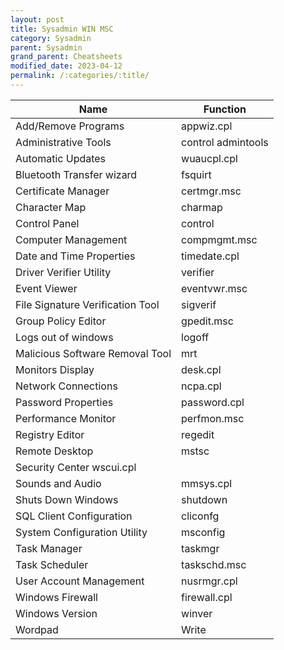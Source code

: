 ```yaml
---
layout: post
title: Sysadmin WIN MSC
category: Sysadmin
parent: Sysadmin
grand_parent: Cheatsheets
modified_date: 2023-04-12
permalink: /:categories/:title/
---
```



| Name	 | Function |
|--------|-------------|
| Add/Remove Programs	 | appwiz.cpl |
| Administrative Tools	 | control admintools |
| Automatic Updates	| wuaucpl.cpl |
| Bluetooth Transfer wizard	 | fsquirt |
| Certificate Manager	| certmgr.msc |
| Character Map	| charmap |
| Control Panel	| control |
| Computer Management	| compmgmt.msc |
| Date and Time Properties | timedate.cpl |
| Driver Verifier Utility | verifier |
| Event Viewer	| eventvwr.msc |
| File Signature Verification Tool	| sigverif |
| Group Policy Editor | gpedit.msc |
| Logs out of windows | logoff |
| Malicious Software Removal Tool	| mrt |
| Monitors Display | desk.cpl |
| Network Connections	| ncpa.cpl |
| Password Properties	| password.cpl |
| Performance Monitor	| perfmon.msc |
| Registry Editor	| regedit |
| Remote Desktop	| mstsc |
| Security Center	wscui.cpl
| Sounds and Audio	| mmsys.cpl |
| Shuts Down Windows | shutdown |
| SQL Client Configuration	| cliconfg |
| System Configuration Utility	| msconfig |
| Task Manager	| taskmgr |
| Task Scheduler | taskschd.msc |
| User Account Management | nusrmgr.cpl |
| Windows Firewall	| firewall.cpl |
| Windows Version | winver |
| Wordpad | Write |